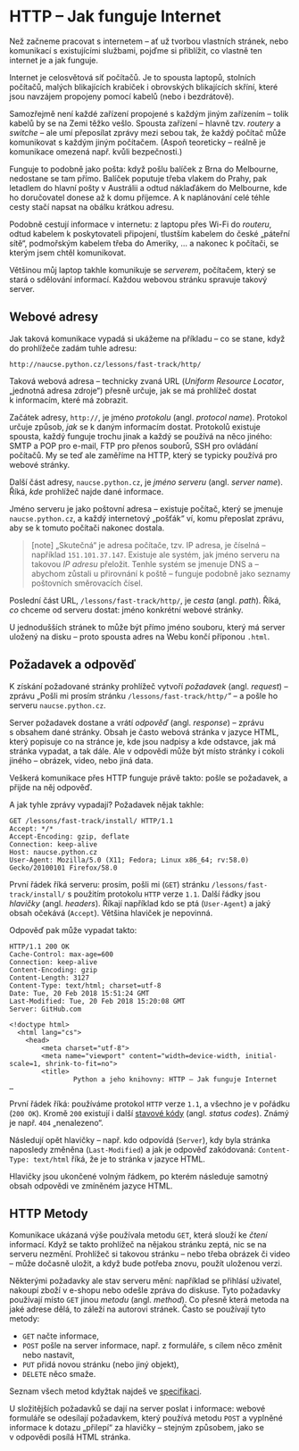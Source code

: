 # HTTP – Jak funguje Internet

Než začneme pracovat s internetem – ať už tvorbou vlastních stránek, nebo
komunikací s existujícími službami, pojďme si přiblížit, co vlastně ten
internet je a jak funguje.

Internet je celosvětová síť počítačů.
Je to spousta laptopů, stolních počítačů, malých blikajících krabiček
i obrovských blikajících skříní, které jsou navzájem propojeny pomocí
kabelů (nebo i bezdrátově).

Samozřejmě není každé zařízení propojené s každým jiným zařízením – tolik
kabelů by se na Zemi těžko vešlo.
Spousta zařízení – hlavně tzv. *routery* a *switche* – ale umí přeposílat
zprávy mezi sebou tak, že každý počítač může komunikovat s každým
jiným počítačem.
(Aspoň teoreticky – reálně je komunikace omezená např. kvůli bezpečnosti.)

Funguje to podobně jako pošta: když pošlu balíček z Brna do Melbourne,
nedostane se tam přímo.
Balíček poputuje třeba vlakem do Prahy, pak letadlem do hlavní pošty
v Austrálii a odtud náklaďákem do Melbourne, kde ho doručovatel donese až
k domu příjemce.
A k naplánování celé téhle cesty stačí napsat na obálku krátkou adresu.

Podobně cestují informace v internetu: z laptopu přes Wi-Fi do *routeru*,
odtud kabelem k poskytovateli připojení, tlustším kabelem do české
„páteřní sítě“, podmořským kabelem třeba do Ameriky, … a nakonec k počítači,
se kterým jsem chtěl komunikovat.

Většinou můj laptop takhle komunikuje se *serverem*, počítačem, který
se stará o sdělování informací.
Každou webovou stránku spravuje takový server.

## Webové adresy

Jak taková komunikace vypadá si ukážeme na příkladu –
co se stane, když do prohlížeče zadám tuhle adresu:

```plain
http://naucse.python.cz/lessons/fast-track/http/
```

Taková webová adresa – technicky zvaná URL (*Uniform Resource Locator*,
„jednotná adresa zdroje“) přesně určuje, jak se má prohlížeč dostat
k informacím, které má zobrazit.


Začátek adresy, `http://`, je jméno *protokolu* (angl. *protocol name*).
Protokol určuje způsob, *jak* se k daným informacím dostat.
Protokolů existuje spousta, každý funguje trochu jinak a každý se používá
na něco jiného:
SMTP a POP pro e-mail, FTP pro přenos souborů, SSH pro ovládání počítačů.
My se teď ale zaměříme na HTTP, který se typicky používá pro webové stránky.


Další část adresy, `naucse.python.cz`, je *jméno serveru* (angl. *server name*).
Říká, *kde* prohlížeč najde dané informace.

Jméno serveru je jako poštovní adresa – existuje počítač, který se jmenuje
`naucse.python.cz`, a každý internetový „pošťák“ ví, komu přeposlat zprávu,
aby se k tomuto počítači nakonec dostala.

> [note]
> „Skutečná“ je adresa počítače, tzv. IP adresa, je číselná – například
> `151.101.37.147`.
> Existuje ale systém, jak jméno serveru na takovou *IP adresu* přeložit.
> Tenhle systém se jmenuje DNS a – abychom zůstali u přirovnání k poště –
> funguje podobně jako seznamy poštovních směrovacích čísel.


Poslední část URL, `/lessons/fast-track/http/`, je *cesta* (angl. *path*).
Říká, *co* chceme od serveru dostat: jméno konkrétní webové stránky.

U jednodušších stránek to může být přímo jméno souboru, který má server
uložený na disku – proto spousta adres na Webu končí příponou `.html`.


## Požadavek a odpověď

K získání požadované stránky prohlížeč vytvoří *požadavek* (angl. *request*)
– zprávu „Pošli mi prosím stránku `/lessons/fast-track/http/`“ – a pošle ho
serveru `naucse.python.cz`.

Server požadavek dostane a vrátí *odpověď* (angl. *response*) – zprávu
s obsahem dané stránky.
Obsah je často webová stránka v jazyce HTML, který popisuje co na stránce je,
kde jsou nadpisy a kde odstavce, jak má stránka vypadat, a tak dále.
Ale v odpovědi může být místo stránky i cokoli jiného – obrázek, video, nebo
jiná data.

Veškerá komunikace přes HTTP funguje právě takto: pošle se požadavek,
a přijde na něj odpověď.

A jak tyhle zprávy vypadají?
Požadavek nějak takhle:

```http
GET /lessons/fast-track/install/ HTTP/1.1
Accept: */*
Accept-Encoding: gzip, deflate
Connection: keep-alive
Host: naucse.python.cz
User-Agent: Mozilla/5.0 (X11; Fedora; Linux x86_64; rv:58.0) Gecko/20100101 Firefox/58.0
```

První řádek říká serveru: prosím, pošli mi (`GET`) stránku
`/lessons/fast-track/install/` s použitím protokolu `HTTP` verze `1.1`.
Další řádky jsou *hlavičky* (angl. *headers*).
Říkají například kdo se ptá (`User-Agent`) a jaký obsah očekává (`Accept`).
Většina hlaviček je nepovinná.

Odpověď pak může vypadat takto:

```http
HTTP/1.1 200 OK
Cache-Control: max-age=600
Connection: keep-alive
Content-Encoding: gzip
Content-Length: 3127
Content-Type: text/html; charset=utf-8
Date: Tue, 20 Feb 2018 15:51:24 GMT
Last-Modified: Tue, 20 Feb 2018 15:20:08 GMT
Server: GitHub.com

<!doctype html>
  <html lang="cs">
    <head>
        <meta charset="utf-8">
        <meta name="viewport" content="width=device-width, initial-scale=1, shrink-to-fit=no">
        <title>
                Python a jeho knihovny: HTTP – Jak funguje Internet
…
```

První řádek říká: používáme protokol `HTTP` verze `1.1`,
a všechno je v pořádku (`200 OK`).
Kromě `200` existují i další [stavové kódy] (angl. *status codes*).
Známý je např. `404` „nenalezeno“.

[stavové kódy]: https://en.wikipedia.org/wiki/List_of_HTTP_status_codes

Následují opět hlavičky – např. kdo odpovídá (`Server`), kdy byla stránka
naposledy změněna (`Last-Modified`) a jak je odpověď zakódovaná:
`Content-Type: text/html` říká, že je to stránka v jazyce HTML.

Hlavičky jsou ukončené volným řádkem, po kterém následuje samotný obsah
odpovědi ve zmíněném jazyce HTML.


## HTTP Metody

Komunikace ukázaná výše používala metodu `GET`, která slouží ke *čtení*
informací.
Když se takto prohlížeč na nějakou stránku zeptá, nic se na serveru nezmění.
Prohlížeč si takovou stránku – nebo třeba obrázek či video – může dočasně
uložit, a když bude potřeba znovu, použít uloženou verzi.

Některými požadavky ale stav serveru mění: například se přihlásí uživatel,
nakoupí zboží v e-shopu nebo odešle zpráva do diskuse.
Tyto požadavky používají místo `GET` jinou *metodu* (angl. *method*).
Co přesně která metoda na jaké adrese dělá, to záleží na autorovi stránek.
Často se používají tyto metody:

* `GET` načte informace,
* `POST` pošle na server informace, např. z formuláře, s cílem něco
  změnit nebo nastavit,
* `PUT` přidá novou stránku (nebo jiný objekt),
* `DELETE` něco smaže.

Seznam všech metod kdyžtak najdeš ve
[specifikaci](https://www.w3.org/Protocols/rfc2616/rfc2616-sec9.html).

U složitějších požadavků se dají na server poslat i informace:
webové formuláře se odesílají požadavkem, který používá metodu `POST`
a vyplněné informace k dotazu „přilepí“ za hlavičky – stejným způsobem, jako se
v odpovědi posílá HTML stránka.
